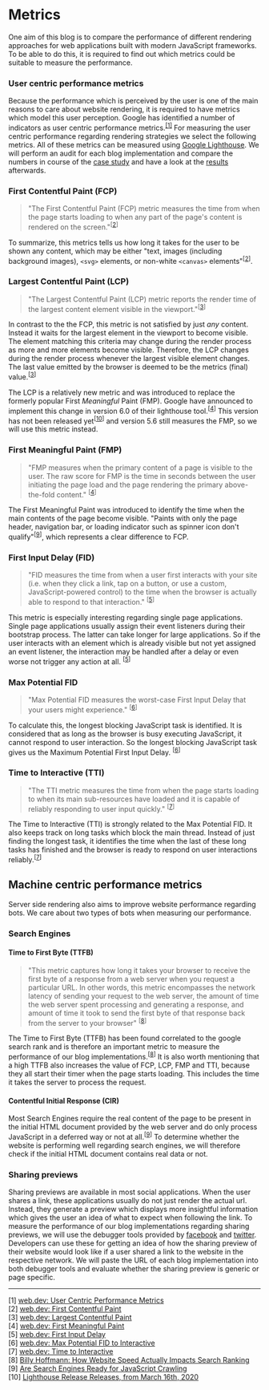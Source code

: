 # Metrics

One aim of this blog is to compare the performance of different rendering approaches for web applications built with modern JavaScript frameworks.
To be able to do this, it is required to find out which metrics could be suitable to measure the performance.

### User centric performance metrics

Because the performance which is perceived by the user is one of the main reasons to care about website rendering, it is required to have metrics which model this user perception. 
Google has identified a number of indicators as user centric performance metrics.<sup>[[1]](#ref-1)</sup>
For measuring the user centric performance regarding rendering strategies we select the following metrics.
All of these metrics can be measured using [Google Lighthouse](https://developers.google.com/web/tools/lighthouse). 
We will perform an audit for each blog implementation and compare the numbers in course of the [case study](./case-study) and have a look at the [results](./results) afterwards.

### First Contentful Paint (FCP)

> "The First Contentful Paint (FCP) metric measures the time from when the page starts loading to when any part of the page's content is rendered on the screen."<sup>[[2](#ref-2)]</sup>

To summarize, this metrics tells us how long it takes for the user to be shown any content, which may be either "text, images (including background images), `<svg>` elements, or non-white `<canvas>` elements"<sup>[[2](#ref-2)]</sup>.

### Largest Contentful Paint (LCP)

> "The Largest Contentful Paint (LCP) metric reports the render time of the largest content element visible in the viewport."<sup>[[3](#ref-3)]</sup>

In contrast to the the FCP, this metric is not satisfied by just *any* content.
Instead it waits for the largest element in the viewport to become visible. 
The element matching this criteria may change during the render process as more and more elements become visible.
Therefore, the LCP changes during the render process whenever the largest visible element changes.
The last value emitted by the browser is deemed to be the metrics (final) value.<sup>[[3](#ref-3)]</sup>

The LCP is a relatively new metric and was introduced to replace the formerly popular First *Meaningful* Paint (FMP).
Google have announced to implement this change in version 6.0 of their lighthouse tool.<sup>[[4](#ref-4)]</sup>
This version has not been released yet<sup>[[10](#ref-10)]</sup> and version 5.6 still measures the FMP, so we will use this metric instead.

### First Meaningful Paint (FMP)

> "FMP measures when the primary content of a page is visible to the user. The raw score for FMP is the time in seconds between the user initiating the page load and the page rendering the primary above-the-fold content." <sup>[[4](#ref-4)]</sup>

The First Meaningful Paint was introduced to identify the time when the main contents of the page become visible. 
"Paints with only the page header, navigation bar, or loading indicator such as spinner icon don't qualify"<sup>[[9](#ref-9)]</sup>, which represents a clear difference to FCP. 

### First Input Delay (FID)

> "FID measures the time from when a user first interacts with your site (i.e. when they click a link, tap on a button, or use a custom, JavaScript-powered control) to the time when the browser is actually able to respond to that interaction." <sup>[[5](#ref-5)]</sup>

This metric is especially interesting regarding single page applications.
Single page applications usually assign their event listeners during their bootstrap process.
The latter can take longer for large applications. 
So if the user interacts with an element which is already visible but not yet assigned an event listener, the interaction may be handled after a delay or even worse not trigger any action at all. <sup>[[5](#ref-5)]</sup>

### Max Potential FID

> "Max Potential FID measures the worst-case First Input Delay that your users might experience." <sup>[[6](#ref-6)]</sup>

To calculate this, the longest blocking JavaScript task is identified. 
It is considered that as long as the browser is busy executing JavaScript, it cannot respond to user interaction.
So the longest blocking JavaScript task gives us the Maximum Potential First Input Delay. <sup>[[6](#ref-6)]</sup>

### Time to Interactive (TTI)

> "The TTI metric measures the time from when the page starts loading to when its main sub-resources have loaded and it is capable of reliably responding to user input quickly." <sup>[[7](#ref-7)]</sup>

The Time to Interactive (TTI) is strongly related to the Max Potential FID. 
It also keeps track on long tasks which block the main thread. 
Instead of just finding the longest task, it identifies the time when the last of these long tasks has finished and the browser is ready to respond on user interactions reliably.<sup>[[7](#ref-7)]</sup> 

## Machine centric performance metrics

Server side rendering also aims to improve website performance regarding bots.
We care about two types of bots when measuring our performance.

### Search Engines

#### Time to First Byte (TTFB)

> "This metric captures how long it takes your browser to receive the first byte of a response from a web server when you request a particular URL. In other words, this metric encompasses the network latency of sending your request to the web server, the amount of time the web server spent processing and generating a response, and amount of time it took to send the first byte of that response back from the server to your browser" <sup>[[8](#ref-8)]</sup>

The Time to First Byte (TTFB) has been found correlated to the google search rank and is therefore an important metric to measure the performance of our blog implementations.<sup>[[8](#ref-8)]</sup>
It is also worth mentioning that a high TTFB also increases the value of FCP, LCP, FMP and TTI, because they all start their timer when the page starts loading. 
This includes the time it takes the server to process the request.

#### Contentful Initial Response (CIR)
Most Search Engines require the real content of the page to be present in the initial HTML document provided by the web server and do only process JavaScript in a deferred way or not at all.<sup>[[9](#ref-9)]</sup>
To determine whether the website is performing well regarding search engines, we will therefore check if the initial HTML document contains real data or not.

### Sharing previews

Sharing previews are available in most social applications. 
When the user shares a link, these applications usually do not just render the actual url.
Instead, they generate a preview which displays more insightful information which gives the user an idea of what to expect when following the link.
To measure the performance of our blog implementations regarding sharing previews, we will use the debugger tools provided by [facebook](https://developers.facebook.com/tools/debug/) and [twitter](https://cards-dev.twitter.com/validator).
Developers can use these for getting an idea of how the sharing preview of their website would look like if a user shared a link to the website in the respective network.
We will paste the URL of each blog implementation into both debugger tools and evaluate whether the sharing preview is generic or page specific.

<hr/>

<a name="ref-1">[1]</a> [web.dev: User Centric Performance Metrics](https://web.dev/user-centric-performance-metrics/)  
<a name="ref-2">[2]</a> [web.dev: First Contentful Paint](https://web.dev/fcp/)  
<a name="ref-3">[3]</a> [web.dev: Largest Contentful Paint](https://web.dev/lcp/)  
<a name="ref-4">[4]</a> [web.dev: First Meaningful Paint](https://web.dev/first-meaningful-paint/)  
<a name="ref-5">[5]</a> [web.dev: First Input Delay](https://web.dev/fid/)  
<a name="ref-6">[6]</a> [web.dev: Max Potential FID to Interactive](https://web.dev/lighthouse-max-potential-fid/)  
<a name="ref-7">[7]</a> [web.dev: Time to Interactive](https://web.dev/tti/)  
<a name="ref-8">[8]</a> [Billy Hoffmann: How Website Speed Actually Impacts Search Ranking](https://moz.com/blog/how-website-speed-actually-impacts-search-ranking)  
<a name="ref-9">[9]</a> [Are Search Engines Ready for JavaScript Crawling](https://moz.com/blog/search-engines-ready-for-javascript-crawling)  
<a name="ref-10">[10]</a> [Lighthouse Release Releases, from March 16th, 2020](https://github.com/GoogleChrome/lighthouse/releases)
